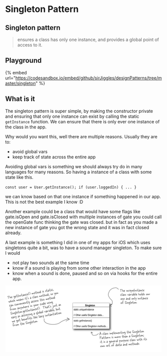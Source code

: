 # Singleton Pattern

## Singleton pattern

> ensures a class has only one instance, and provides a global point of access to it.

## Playground

{% embed url="https://codesandbox.io/embed/github/sirJiggles/designPatterns/tree/master/singleton" %}

## What is it

The singleton pattern is super simple, by making the constructor private and ensuring that only one instance can exist by calling the static `getInstance` function. We can ensure that there is only ever one instance of the class in the app.

Why would you want this, well there are multiple reasons. Usually they are to:

* avoid global vars
* keep track of state across the entire app

Avoiding global vars is something we should always try do in many languages for many reasons. So having a instance of a class with some state like this.

`const user = User.getInstance(); if (user.loggedIn) { ... }`

we can know based on that one instance if something happened in our app. This is not the best example I know :D

Another example could be a class that would have some flags like gate.isOpen and gate.isClosed with multiple instances of gate you could call the openGate func thinking the gate was closed. but in fact as you made a new instance of gate you got the wrong state and it was in fact closed already.

A last example is something I did in one of my apps for iOS which uses singletons quite a bit, was to have a sound manager singleton. To make sure I would

* not play two sounds at the same time
* know if a sound is playing from some other interaction in the app
* know when a sound is done, paused and so on via hooks for the entire app.

![](.gitbook/assets/singleton.png)

